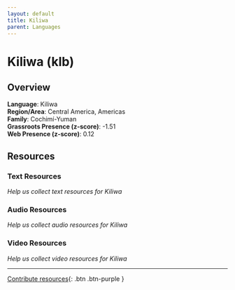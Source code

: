 ```yaml
---
layout: default
title: Kiliwa
parent: Languages
---
```


# Kiliwa (klb)

## Overview

**Language**: Kiliwa  
**Region/Area**: Central America, Americas  
**Family**: Cochimí-Yuman  
**Grassroots Presence (z-score)**: -1.51  
**Web Presence (z-score)**: 0.12  

## Resources

### Text Resources
*Help us collect text resources for Kiliwa*

### Audio Resources
*Help us collect audio resources for Kiliwa*

### Video Resources
*Help us collect video resources for Kiliwa*

---

[Contribute resources](https://forms.office.com/e/1SfLJx3u1r){: .btn .btn-purple }
